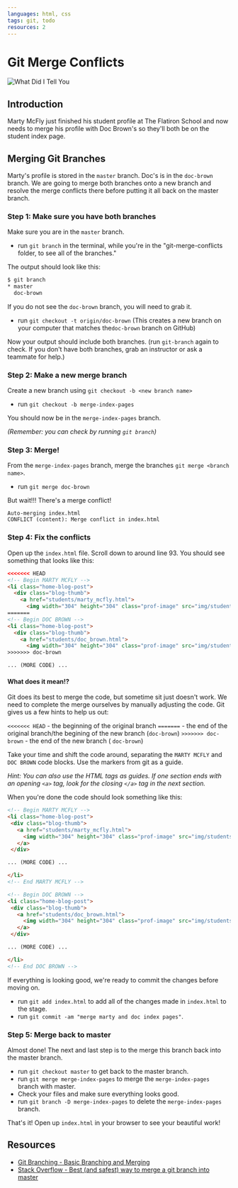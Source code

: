 ```yaml
---
languages: html, css
tags: git, todo
resources: 2
---
```

# Git Merge Conflicts

![What Did I Tell You](http://www.geekynews.com/pub/wp-content/uploads/2013/09/lloyd-back-to-the-future-439x247.jpg)

## Introduction

Marty McFly just finished his student profile at The Flatiron School and now needs to merge his profile with Doc Brown's so they'll both be on the student index page.

## Merging Git Branches

Marty's profile is stored in the `master` branch. Doc's is in the `doc-brown` branch. We are going to merge both branches onto a new branch and resolve the merge conflicts there before putting it all back on the master branch.

### Step 1: Make sure you have both branches

Make sure you are in the `master` branch.
- run `git branch` in the terminal, while you're in the "git-merge-conflicts folder, to see all of the branches."

The output should look like this:

```bash
$ git branch
* master
  doc-brown
```

If you do not see the `doc-brown` branch, you will need to grab it.
- run `git checkout -t origin/doc-brown`
(This creates a new branch on your computer that matches the`doc-brown` branch on GitHub)

Now your output should include both branches. (run `git-branch` again to check. If you don't have both branches, grab an instructor or ask a teammate for help.)


### Step 2: Make a new merge branch

Create a new branch using `git checkout -b <new branch name>`
- run `git checkout -b merge-index-pages`

You should now be in the `merge-index-pages` branch.

 _(Remember: you can check by running `git branch`)_

### Step 3: Merge!

From the `merge-index-pages` branch, merge the branches `git merge <branch name>`.
 - run `git merge doc-brown`

 But wait!!! There's a merge conflict!

```
Auto-merging index.html
CONFLICT (content): Merge conflict in index.html
```

### Step 4: Fix the conflicts

Open up the `index.html` file. Scroll down to around line 93. You should see something that looks like this:

```html
<<<<<<< HEAD
<!-- Begin MARTY MCFLY -->
<li class="home-blog-post">
  <div class="blog-thumb">
    <a href="students/marty_mcfly.html">
      <img width="304" height="304" class="prof-image" src="img/students/marty_mcfly_index_profile.jpg" class="attachment-blog-thumb wp-post-image" alt="doc brown">
=======
<!-- Begin DOC BROWN -->
<li class="home-blog-post">
  <div class="blog-thumb">
    <a href="students/doc_brown.html">
      <img width="304" height="304" class="prof-image" src="img/students/doc_brown_index_profile.jpg" class="attachment-blog-thumb wp-post-image" alt="doc brown">
>>>>>>> doc-brown

... (MORE CODE) ...

```
#### What does it mean!?

Git does its best to merge the code, but sometime sit just doesn't work. We need to complete the merge ourselves by manually adjusting the code. Git gives us a few hints to help us out:

 `<<<<<<< HEAD` - the beginning of the original branch
 `=======` - the end of the original branch/the begining of the new branch (`doc-brown`)
 `>>>>>>> doc-brown` - the end of the new branch ( `doc-brown`)

Take your time and shift the code around, separating the `MARTY MCFLY` and `DOC BROWN` code blocks. Use the markers from  git as a guide.

_Hint: You can also use the HTML tags as guides. If one section ends with an opening `<a>` tag, look for the closing `</a>` tag in the next section._

When you're done the code should look something like this:

 ```html
<!-- Begin MARTY MCFLY -->
<li class="home-blog-post">
  <div class="blog-thumb">
    <a href="students/marty_mcfly.html">
      <img width="304" height="304" class="prof-image" src="img/students/marty_mcfly_index_profile.jpg" class="attachment-blog-thumb wp-post-image" alt="doc brown">
    </a>
  </div>

... (MORE CODE) ...

</li>
<!-- End MARTY MCFLY -->

<!-- Begin DOC BROWN -->
<li class="home-blog-post">
  <div class="blog-thumb">
    <a href="students/doc_brown.html">
      <img width="304" height="304" class="prof-image" src="img/students/doc_brown_index_profile.jpg" class="attachment-blog-thumb wp-post-image" alt="doc brown">
    </a>
  </div>

... (MORE CODE) ...

</li>
<!-- End DOC BROWN -->
 ```

If everything is looking good, we're ready to commit the changes before moving on.
- run `git add index.html` to add all of the changes made in `index.html` to the stage.
- run `git commit -am "merge marty and doc index pages"`.


### Step 5: Merge back to master

Almost done! The next and last step is to the merge this branch back into the master branch.
- run `git checkout master` to get back to the master branch.
- run `git merge merge-index-pages` to merge the `merge-index-pages` branch with master.
- Check your files and make sure everything looks good.
- run `git branch -D merge-index-pages` to delete the `merge-index-pages` branch.

That's it! Open up `index.html` in your browser to see your beautiful work!

## Resources

- [Git Branching - Basic Branching and Merging](http://git-scm.com/book/en/Git-Branching-Basic-Branching-and-Merging)
- [Stack Overflow - Best (and safest) way to merge a git branch into master](http://stackoverflow.com/questions/5601931/best-and-safest-way-to-merge-a-git-branch-into-master)
